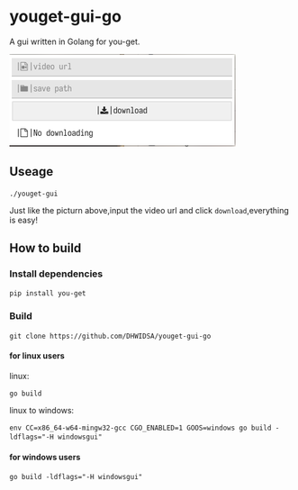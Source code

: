 
# youget-gui-go

A gui written in Golang for you-get.

![image](./images/2022-01-28_12-34.png)

## Useage

```shell
./youget-gui
```

Just like the picturn above,input the video
url and click `download`,everything is easy!

## How to build

### Install dependencies

```shell
pip install you-get
```

### Build

```shell
git clone https://github.com/DHWIDSA/youget-gui-go
```

#### for linux users

linux:

```shell
go build
```

linux to windows:

```shell
env CC=x86_64-w64-mingw32-gcc CGO_ENABLED=1 GOOS=windows go build -ldflags="-H windowsgui"
```

#### for windows users

```shell
go build -ldflags="-H windowsgui"
```
